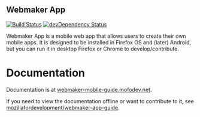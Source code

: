 ## Webmaker App

[![Build Status](https://travis-ci.org/mozilla/webmaker-app.svg)](https://travis-ci.org/mozilla/webmaker-app)
[![devDependency Status](https://david-dm.org/mozilla/webmaker-app/dev-status.svg)](https://david-dm.org/mozilla/webmaker-app#info=devDependencies)

Webmaker App is a mobile web app that allows users to create their own mobile apps. It is designed to be installed in Firefox OS and (later) Android, but you can run it in desktop Firefox or Chrome to develop/contribute.

# Documentation

Documentation is at [webmaker-mobile-guide.mofodev.net](http://webmaker-mobile-guide.mofodev.net/get_started/README.html).

If you need to view the documentation offline or want to contribute to it, see [mozillafordevelopment/webmaker-app-guide](https://github.com/mozillafordevelopment/webmaker-app-guide).
